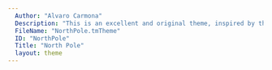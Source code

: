 ```yaml
---
  Author: "Alvaro Carmona"
  Description: "This is an excellent and original theme, inspired by the frozen north polar passage and tundra"
  FileName: "NorthPole.tmTheme"
  ID: "NorthPole"
  Title: "North Pole"
  layout: theme
---
```

  
